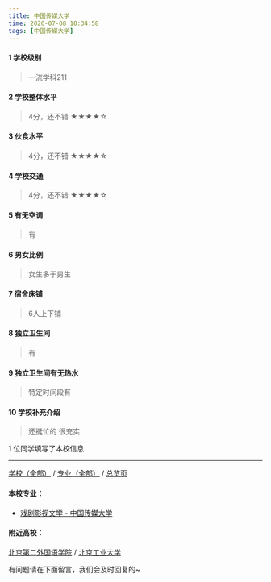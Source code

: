 ```yaml
---
title: 中国传媒大学
time: 2020-07-08 10:34:58
tags: [中国传媒大学]
---
```

#### 1 学校级别
> 一流学科211


#### 2 学校整体水平
> 4分，还不错
★★★★☆

#### 3 伙食水平
>  4分，还不错
★★★★☆


#### 4 学校交通
> 4分，还不错
★★★★☆


#### 5 有无空调
> 有


#### 6 男女比例
> 女生多于男生

#### 7 宿舍床铺
> 6人上下铺
 

#### 8 独立卫生间
> 有


#### 9 独立卫生间有无热水
> 特定时间段有


#### 10 学校补充介绍
> 还挺忙的 很充实

1 位同学填写了本校信息
***
[学校（全部）](http://www.jianshu.com/p/3efa6bcca419) / [专业（全部）](http://www.jianshu.com/p/2d4c6d3552c2) / [总览页](http://www.jianshu.com/p/445daeb4fa00)
#### 本校专业：
- [戏剧影视文学 - 中国传媒大学](http://www.jianshu.com/p/44908a2cd185)

#### 附近高校：
[北京第二外国语学院](http://www.jianshu.com/p/3b7af86ea997) / [北京工业大学](http://www.jianshu.com/p/ded1252ce2d5)



有问题请在下面留言，我们会及时回复的~
